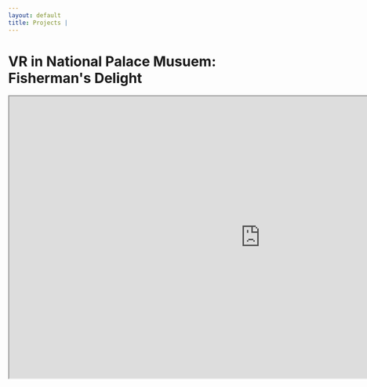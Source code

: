 ```yaml
---
layout: default
title: Projects | 
---
```


# VR in National Palace Musuem: Fisherman's Delight

<iframe src="https://player.vimeo.com/video/274839879"
    style = "
    width: 1024;
    height: 576;
    margin-left: auto;
    margin-right: auto;
    frameborder: 0;"
    >
</iframe>
